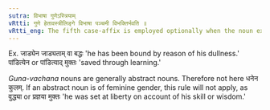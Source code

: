 ```yaml
---
sutra: विभाषा गुणेऽस्त्रियाम्
vRtti: गुणे हेतावस्त्रीलिङ्गे विभाषा पञ्चमी विभक्तिर्भवति ॥
vRtti_eng: The fifth case-affix is employed optionally when the noun expresses an attribute, being the cause of an action, and not being of the feminine gender.
---
```

Ex. जाड्येन जाड्यताम् वा बद्धः 'he has been bound by reason of his dullness.' पांडित्येन or पांडित्याद् मुक्तः 'saved through learning.'

_Guna_-_vachana_ nouns are generally abstract nouns. Therefore not here धनेन कुलम्. If an abstract noun is of feminine gender, this rule will not apply, as वुद्ध्या or प्रज्ञया मुक्तः 'he was set at liberty on account of his skill or wisdom.'
